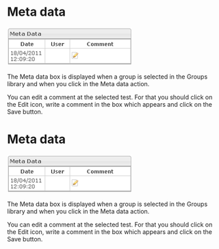 <!--
author:
    - 'Jérôme Bogaerts'
created_at: '2012-04-12 18:30:19'
updated_at: '2013-03-13 14:00:37'
tags:
    - 'Manage Groups'
-->

Meta data
=========

![](../resources/groups-metadata.png)

The Meta data box is displayed when a group is selected in the Groups library and when you click in the Meta data action.

You can edit a comment at the selected test. For that you should click on the Edit icon, write a comment in the box which appears and click on the Save button.

Meta data
=========

![](../resources/groups-metadata.png)

The Meta data box is displayed when a group is selected in the Groups library and when you click in the Meta data action.

You can edit a comment at the selected test. For that you should click on the Edit icon, write a comment in the box which appears and click on the Save button.


